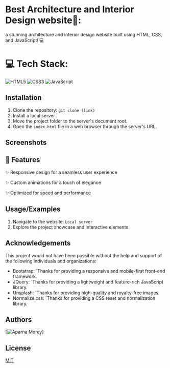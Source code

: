 
# Best Architecture and Interior Design website🚀:

a stunning architecture and interior design website built using HTML, CSS, and JavaScript! 💻 


# 💻 Tech Stack:
![HTML5](https://img.shields.io/badge/html5-%23E34F26.svg?style=plastic&logo=html5&logoColor=white)
![CSS3](https://img.shields.io/badge/css3-%231572B6.svg?style=plastic&logo=css3&logoColor=white) ![JavaScript](https://img.shields.io/badge/javascript-%23323330.svg?style=plastic&logo=javascript&logoColor=%23F7DF1E)


## Installation

1. Clone the repository: `git clone (link)`
2. Install a local server .
3. Move the project folder to the server's document root.
4. Open the `index.html` file in a web browser through the server's URL.
    
## Screenshots



## 🌟 Features



✨ Responsive design for a seamless user experience

✨ Custom animations for a touch of elegance

✨ Optimized for speed and performance


## Usage/Examples

1. Navigate to the website: `Local server`
2. Explore the project showcase and interactive elements


## Acknowledgements

This project would not have been possible without the help and support of the following individuals and organizations:

* Bootstrap: `Thanks for providing a responsive and mobile-first front-end framework.
* JQuery: `Thanks for providing a lightweight and feature-rich JavaScript library.
* Unsplash: `Thanks for providing high-quality and royalty-free images.
* Normalize.css: `Thanks for providing a CSS reset and normalization library.


## Authors

[![Aparna Morey](https://img.shields.io/badge/aparna_morey-000000?style=for-the-badge)]


## License

[MIT](https://choosealicense.com/licenses/mit/)

